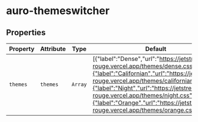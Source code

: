 # auro-themeswitcher

## Properties

| Property | Attribute | Type    | Default                                          | Description                                      |
|----------|-----------|---------|--------------------------------------------------|--------------------------------------------------|
| `themes` | `themes`  | `Array` | [{"label":"Dense","url":"https://jetstream-rouge.vercel.app/themes/dense.css"},{"label":"Californian","url":"https://jetstream-rouge.vercel.app/themes/californian.css"},{"label":"Night","url":"https://jetstream-rouge.vercel.app/themes/night.css"},{"label":"Orange","url":"https://jetstream-rouge.vercel.app/themes/orange.css"}] | This accepts an array of JSON object outlining the themes to support. |
